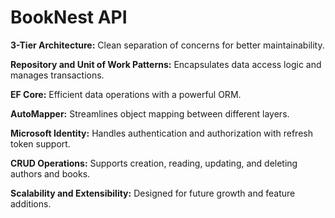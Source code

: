 # BookNest API

**3-Tier Architecture:** Clean separation of concerns for better maintainability.

**Repository and Unit of Work Patterns:** Encapsulates data access logic and manages transactions.

**EF Core:** Efficient data operations with a powerful ORM.

**AutoMapper:** Streamlines object mapping between different layers.

**Microsoft Identity:** Handles authentication and authorization with refresh token support.

**CRUD Operations:** Supports creation, reading, updating, and deleting authors and books.

**Scalability and Extensibility:** Designed for future growth and feature additions.

